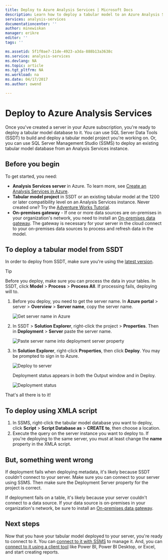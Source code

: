 ```yaml
---
title: Deploy to Azure Analysis Services | Microsoft Docs
description: Learn how to deploy a tabular model to an Azure Analysis Services server.
services: analysis-services
documentationcenter: ''
author: minewiskan
manager: erikre
editor: ''
tags: ''

ms.assetid: 5f1f0ae7-11de-4923-a3da-888b13a3638c
ms.service: analysis-services
ms.devlang: NA
ms.topic: article
ms.tgt_pltfrm: NA
ms.workload: na
ms.date: 04/17/2017
ms.author: owend

---
```

# Deploy to Azure Analysis Services
Once you've created a server in your Azure subscription, you're ready to deploy a tabular model database to it. You can use SQL Server Data Tools (SSDT) to build and deploy a tabular model project you're working on. Or, you can use SQL Server Management Studio (SSMS) to deploy an existing tabular model database from an Analysis Services instance.

## Before you begin
To get started, you need:

* **Analysis Services server** in Azure. To learn more, see [Create an Analysis Services in Azure](analysis-services-create-server.md).
* **Tabular model project** in SSDT or an existing tabular model at the 1200 or later compatibility level on an Analysis Services instance. Never created one? Try the [Adventure Works Tutorial](https://msdn.microsoft.com/library/hh231691.aspx).
* **On-premises gateway** - If one or more data sources are on-premises in your organization's network, you need to install an [On-premises data gateway](analysis-services-gateway.md). The gateway is necessary for your server in the cloud connect to your on-premises data sources to process and refresh data in the model.

## To deploy a tabular model from SSDT
In order to deploy from SSDT, make sure you're using the [latest version](https://msdn.microsoft.com/library/mt204009.aspx).

> [!TIP]
> Before you deploy, make sure you can process the data in your tables. In SSDT, click **Model** > **Process** > **Process All**. If processing fails, deploying will to.
> 
> 

1. Before you deploy, you need to get the server name. In **Azure portal** > server > **Overview** > **Server name**, copy the server name.
   
    ![Get server name in Azure](./media/analysis-services-deploy/aas-deploy-get-server-name.png)
2. In SSDT > **Solution Explorer**, right-click the project > **Properties**. Then in **Deployment** > **Server** paste the server name.   
   
    ![Paste server name into deployment server property](./media/analysis-services-deploy/aas-deploy-deployment-server-property.png)
3. In **Solution Explorer**, right-click **Properties**, then click **Deploy**. You may be prompted to sign in to Azure.
   
    ![Deploy to server](./media/analysis-services-deploy/aas-deploy-deploy.png)
   
    Deployment status appears in both the Output window and in Deploy.
   
    ![Deployment status](./media/analysis-services-deploy/aas-deploy-status.png)

That's all there is to it!

## To deploy using XMLA script
1. In SSMS, right-click the tabular model database you want to deploy, click **Script** > **Script Database as** > **CREATE to**, then choose a location.
2. Execute the query on the server instance you want to deploy to. If you're deploying to the same server, you must at least change the **name** property in the XMLA script.  

## But, something went wrong
If deployment fails when deploying metadata, it's likely because SSDT couldn't connect to your server. Make sure you can connect to your server using SSMS. Then make sure the Deployment Server property for the project is correct.

If deployment fails on a table, it's likely because your server couldn't connect to a data source. If your data source is on-premises in your organization's network, be sure to install an [On-premises data gateway](analysis-services-gateway.md).

## Next steps
Now that you have your tabular model deployed to your server, you're ready to connect to it. You can [connect to it with SSMS](analysis-services-manage.md) to manage it. And, you can [connect to it using a client tool](analysis-services-connect.md) like Power BI, Power BI Desktop, or Excel, and start creating reports.

